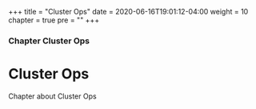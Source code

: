 +++
title = "Cluster Ops"
date = 2020-06-16T19:01:12-04:00
weight = 10
chapter = true
pre = "<b></b>"
+++

### Chapter Cluster Ops

# Cluster Ops

Chapter about Cluster Ops
